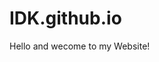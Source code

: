 # IDK.github.io
<p> Hello and wecome to my Website! </p>
<p style="background-image: url(['img_girl.jpg](https://encrypted-tbn0.gstatic.com/images?q=tbn:ANd9GcQyA-R2BpTPFh9-BMzXN-FY0L5vqbkVdWq9wPLui9UHAw&s)https://encrypted-tbn0.gstatic.com/images?q=tbn:ANd9GcQyA-R2BpTPFh9-BMzXN-FY0L5vqbkVdWq9wPLui9UHAw&s');">

